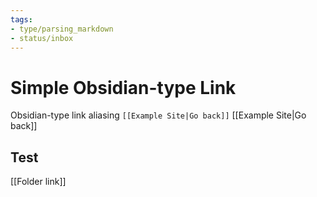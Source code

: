 ```yaml
---
tags:
- type/parsing_markdown
- status/inbox
---
```


# Simple Obsidian-type Link
Obsidian-type link aliasing 
`[[Example Site|Go back]]` [[Example Site|Go back]]

## Test
[[Folder link]]